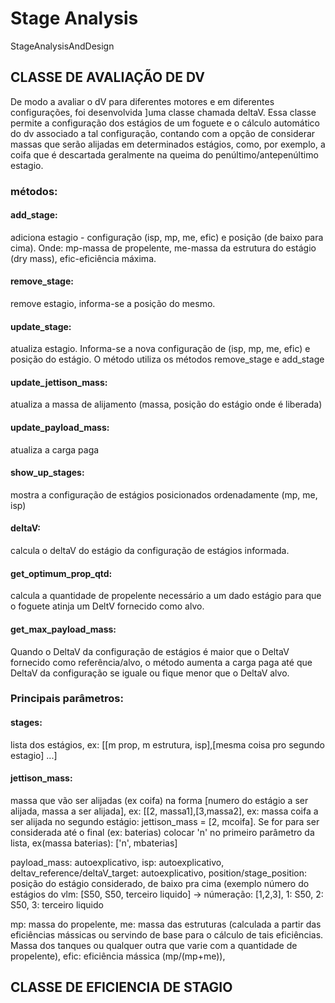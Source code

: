 # Stage Analysis
StageAnalysisAndDesign

## CLASSE DE AVALIAÇÃO DE DV

De modo a avaliar o dV para diferentes motores e em diferentes configurações, foi desenvolvida
]uma classe chamada deltaV. Essa classe permite a configuração dos estágios de um foguete e o 
cálculo automático do dv associado a tal configuração, contando com a opção de considerar massas
que serão alijadas em determinados estágios, como, por exemplo, a coifa que é descartada 
geralmente na queima do penúltimo/antepenúltimo estagio.

### métodos:
#### add_stage:
adiciona estagio - configuração (isp, mp, me, efic) e posição (de baixo para cima).
Onde: mp-massa de propelente, me-massa da estrutura do estágio (dry mass), efic-eficiência máxima.

#### remove_stage:
remove estagio, informa-se a posição do mesmo.

#### update_stage: 
atualiza estagio. Informa-se a nova configuração de (isp, mp, me, efic) e 
posição do estágio. O método utiliza os métodos remove_stage e add_stage

#### update_jettison_mass: 
atualiza a massa de alijamento (massa, posição do estágio onde é liberada)

#### update_payload_mass:
atualiza a carga paga

#### show_up_stages: 
mostra a configuração de estágios posicionados ordenadamente (mp, me, isp)

#### deltaV: 
calcula o deltaV do estágio da configuração de estágios informada.

#### get_optimum_prop_qtd: 
calcula a quantidade de propelente necessário a um dado estágio para que
o foguete atinja um DeltV fornecido como alvo.

#### get_max_payload_mass: 
Quando o DeltaV da configuração de estágios é maior que o DeltaV 
fornecido como referência/alvo, o método aumenta a carga paga até que DeltaV da
configuração se iguale ou fique menor que o DeltaV alvo.

### Principais parâmetros:

#### stages: 
lista dos estágios, ex: [[m prop, m estrutura, isp],[mesma coisa pro segundo estagio] ...]

#### jettison_mass: 
massa que vão ser alijadas (ex coifa) na forma 
[numero do estágio a ser alijada, massa a ser alijada], ex: [[2, massa1],[3,massa2], 
ex: massa coifa a ser alijada no segundo estágio: jettison_mass = [2, mcoifa]. 
Se for para ser considerada até o final (ex: baterias) colocar 'n' 
no primeiro parâmetro da lista, ex(massa baterias): ['n', mbaterias]

payload_mass: autoexplicativo, isp: autoexplicativo, deltav_reference/deltaV_target: autoexplicativo, 
position/stage_position: posição do estágio considerado, 
de baixo pra cima (exemplo número do estágios do vlm: 
[S50, S50, terceiro liquido] -> númeração: [1,2,3], 1: S50, 2: S50, 3: terceiro liquido

mp: massa do propelente, me: massa das estruturas (calculada a partir das 
eficiências mássicas ou servindo de base para o cálculo de tais eficiências. 
Massa dos tanques ou qualquer outra que varie com a quantidade de propelente),
efic: eficiência mássica (mp/(mp+me)),

## CLASSE DE EFICIENCIA DE STAGIO


